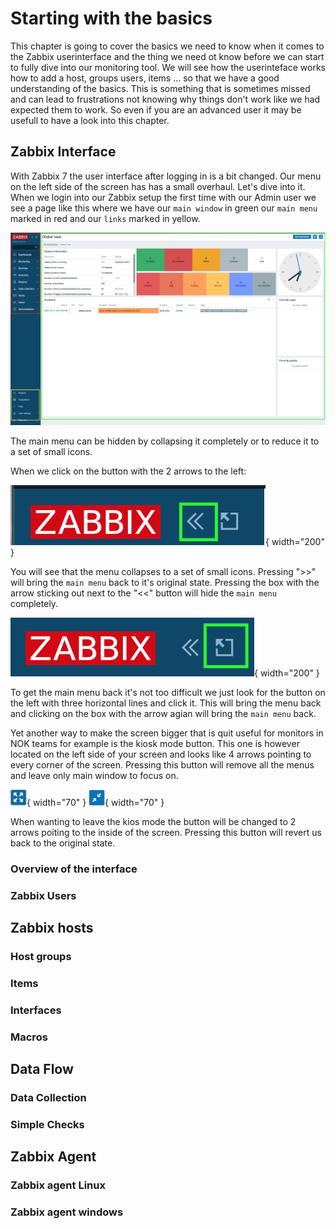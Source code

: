 # Starting with the basics

This chapter is going to cover the basics we need to know when it comes to the Zabbix userinterface and the thing we need ot know before we can start to fully dive into our monitoring tool. We will see how the userinteface works how to add a host, groups users, items ... so that we have a good understanding of the basics. This is something that is sometimes missed and can lead to frustrations not knowing why things don't work like we had expected them to work. So even if you are an advanced user it may be usefull to have a look into this chapter.


## Zabbix Interface

With Zabbix 7 the user interface after logging in is a bit changed. Our menu on the left side of the screen has has a small overhaul. Let's dive into it.
When we login into our Zabbix setup the first time with our Admin user we see a page like this where we have our ```main window``` in green our ```main menu``` marked in red and our ```links``` marked in yellow.

![main view](CH02/main-window.png)

The main menu can be hidden by collapsing it completely or to reduce it to a set of small icons. 


When we click on the button with the 2 arrows to the left:

![Image title](CH02/small-menu.png/){ width="200" } 

You will see that the menu collapses to a set of small icons. Pressing ">>" will bring the ```main menu``` back to it's original state. Pressing the box with the arrow sticking out next to the "<<" button will hide the ```main menu``` completely.

![Image title](CH02/hide-menu.png/){ width="200" }

 To get the main menu back it's not too difficult we just look for the button on the left with three horizontal lines and click it. This will bring the menu back and clicking on the box with the arrow agian will bring the ```main menu``` back.

Yet another way to make the screen bigger that is quit useful for monitors in NOK teams for example is the kiosk mode button. This one is however located on the left side of your screen and looks like 4 arrows pointing to every corner of the screen. Pressing this button will remove all the menus and leave only main window to focus on.

![Image title](CH02/kiosk-menu.png/){ width="70" } ![Image title](CH02/exitkiosk-menu.png/){ width="70" }

When wanting to leave the kios mode the button will be changed to 2 arrows poiting to the inside of the screen. Pressing this button will revert us back to the original state.






### Overview of the interface

### Zabbix Users

## Zabbix hosts

### Host groups

### Items

### Interfaces

### Macros

## Data Flow

### Data Collection

### Simple Checks

## Zabbix Agent

### Zabbix agent Linux

### Zabbix agent windows

